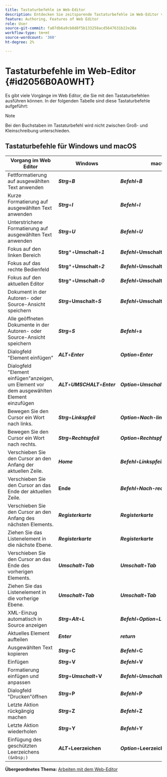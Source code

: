```yaml
---
title: Tastaturbefehle im Web-Editor
description: Entdecken Sie zeitsparende Tastaturbefehle im Web-Editor von AEM Guides.
feature: Authoring, Features of Web Editor
role: User
source-git-commit: fa07db6a9cb8d8f5b133258acd5647631b22e28a
workflow-type: tm+mt
source-wordcount: '360'
ht-degree: 2%

---
```


# Tastaturbefehle im Web-Editor {#id2056B0A0WHT}

Es gibt viele Vorgänge im Web Editor, die Sie mit den Tastaturbefehlen ausführen können. In der folgenden Tabelle sind diese Tastaturbefehle aufgeführt:

>[!NOTE]
>
> Bei den Buchstaben im Tastaturbefehl wird nicht zwischen Groß- und Kleinschreibung unterschieden.

## Tastaturbefehle für Windows und macOS

| Vorgang im Web Editor | Windows | macOS |
|-----------------------|-----------------|-----------------|
| Fettformatierung auf ausgewählten Text anwenden | ***Strg***+***B*** | ***Befehl***+***B*** |
| Kurze Formatierung auf ausgewählten Text anwenden | ***Strg***+***I*** | ***Befehl***+***I*** |
| Unterstrichene Formatierung auf ausgewählten Text anwenden | ***Strg***+***U*** | ***Befehl***+***U*** |
| Fokus auf den linken Bereich | **Strg***+**Umschalt**+***1*** | ***Befehl***+**Umschalt**+***1*** |
| Fokus auf das rechte Bedienfeld | **Strg***+**Umschalt**+***2*** | ***Befehl***+**Umschalt**+***2*** |
| Fokus auf den aktuellen Editor | **Strg***+**Umschalt**+***0*** | ***Befehl***+**Umschalt**+***0*** |
| Dokument in der Autoren- oder Source-Ansicht speichern | ***Strg***+**Umschalt**+***S*** | ***Befehl***+**Umschalt**+***s*** |
| Alle geöffneten Dokumente in der Autoren- oder Source-Ansicht speichern | ***Strg***+***S*** | ***Befehl***+***s*** |
| Dialogfeld &quot;Element einfügen&quot; | ***ALT***+***Enter*** | ***Option***+***Enter*** |
| Dialogfeld &quot;Element einfügen&quot;anzeigen, um Element vor dem ausgewählten Element einzufügen | ***ALT***+***UMSCHALT***+***Enter*** | ***Option***+***Umschalt***+***Eingabetaste*** |
| Bewegen Sie den Cursor ein Wort nach links. | ***Strg***+***Linkspfeil*** | ***Option***+***Nach-links-Taste*** |
| Bewegen Sie den Cursor ein Wort nach rechts. | ***Strg***+***Rechtspfeil*** | ***Option***+***Rechtspfeil*** |
| Verschieben Sie den Cursor an den Anfang der aktuellen Zeile. | ***Home*** | ***Befehl***+***Linkspfeil*** |
| Verschieben Sie den Cursor an das Ende der aktuellen Zeile. | **Ende** | ***Befehl***+***Nach-rechts-Taste*** |
| Verschieben Sie den Cursor an den Anfang des nächsten Elements. | ***Registerkarte*** | ***Registerkarte*** |
| Ziehen Sie das Listenelement in die nächste Ebene. | ***Registerkarte*** | ***Registerkarte*** |
| Verschieben Sie den Cursor an das Ende des vorherigen Elements. | ***Umschalt***+***Tab*** | ***Umschalt***+***Tab*** |
| Ziehen Sie das Listenelement in die vorherige Ebene. | ***Umschalt***+***Tab*** | ***Umschalt***+***Tab*** |
| XML-Einzug automatisch in Source anzeigen | ***Strg***+***Alt***+***L*** | ***Befehl***+***Option***+***L*** |
| Aktuelles Element aufteilen | ***Enter*** | ***return*** |
| Ausgewählten Text kopieren | ***Strg***+**C** | ***Befehl***+**C** |
| Einfügen | ***Strg***+**V** | ***Befehl***+**V** |
| Formatierung einfügen und anpassen | ***Strg***+***Umschalt***+**V** | ***Befehl***+***Umschalt***+**V** |
| Dialogfeld &quot;Drucken&quot;öffnen | ***Strg***+**P** | ***Befehl***+**P** |
| Letzte Aktion rückgängig machen | ***Strg***+**Z** | ***Befehl***+**Z** |
| Letzte Aktion wiederholen | ***Strg***+**Y** | ***Befehl***+**Y** |
| Einfügung des geschützten Leerzeichens `(&nbsp;)` | ***ALT***+**Leerzeichen** | ***Option***+**Leerzeichen** |

**Übergeordnetes Thema:** [Arbeiten mit dem Web-Editor](web-editor.md)

